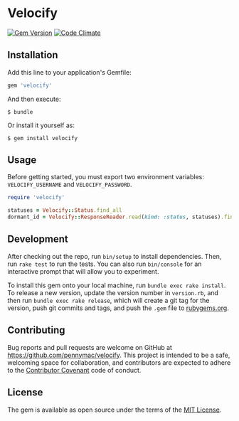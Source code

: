 # Velocify
[![Gem Version](https://badge.fury.io/rb/velocify.svg)](http://badge.fury.io/rb/velocify)
[![Code Climate](https://codeclimate.com/github/pennymac/velocify/badges/gpa.svg)](https://codeclimate.com/github/pennymac/velocify)

## Installation

Add this line to your application's Gemfile:

```ruby
gem 'velocify'
```

And then execute:

    $ bundle

Or install it yourself as:

    $ gem install velocify

## Usage

Before getting started, you must export two environment variables: ```VELOCIFY_USERNAME``` and ```VELOCIFY_PASSWORD```.

``` ruby
require 'velocify'

statuses = Velocify::Status.find_all
dormant_id = Velocify::ResponseReader.read(kind: :status, statuses).find_id_by_title 'Dormant'
```

## Development

After checking out the repo, run `bin/setup` to install dependencies. Then, run `rake test` to run the tests. You can also run `bin/console` for an interactive prompt that will allow you to experiment.

To install this gem onto your local machine, run `bundle exec rake install`. To release a new version, update the version number in `version.rb`, and then run `bundle exec rake release`, which will create a git tag for the version, push git commits and tags, and push the `.gem` file to [rubygems.org](https://rubygems.org).

## Contributing

Bug reports and pull requests are welcome on GitHub at https://github.com/pennymac/velocify. This project is intended to be a safe, welcoming space for collaboration, and contributors are expected to adhere to the [Contributor Covenant](http://contributor-covenant.org) code of conduct.

## License

The gem is available as open source under the terms of the [MIT License](http://opensource.org/licenses/MIT).
